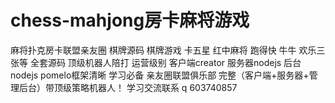 # chess-mahjong房卡麻将游戏
麻将扑克房卡联盟亲友圈 棋牌源码 棋牌游戏
卡五星 红中麻将 跑得快 牛牛 欢乐三张等
全套源码 顶级机器人陪打 运营级别
客户端creator 服务器nodejs 后台nodejs pomelo框架清晰 学习必备
亲友圈联盟俱乐部 完整（客户端+服务器+管理后台）带顶级策略机器人！ 学习交流联系 q 603740857
